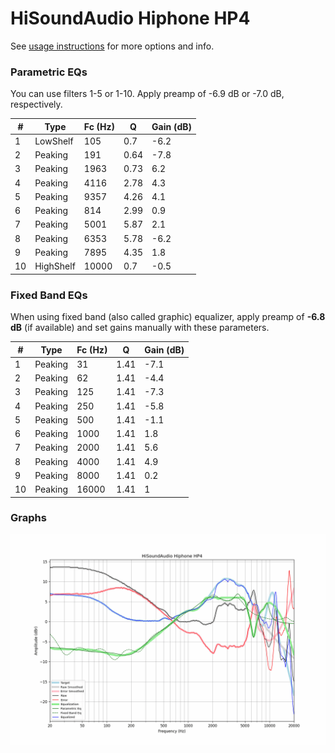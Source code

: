 # HiSoundAudio Hiphone HP4
See [usage instructions](https://github.com/jaakkopasanen/AutoEq#usage) for more options and info.

### Parametric EQs
You can use filters 1-5 or 1-10. Apply preamp of -6.9 dB or -7.0 dB, respectively.

|   # | Type      |   Fc (Hz) |    Q |   Gain (dB) |
|-----|-----------|-----------|------|-------------|
|   1 | LowShelf  |       105 | 0.7  |        -6.2 |
|   2 | Peaking   |       191 | 0.64 |        -7.8 |
|   3 | Peaking   |      1963 | 0.73 |         6.2 |
|   4 | Peaking   |      4116 | 2.78 |         4.3 |
|   5 | Peaking   |      9357 | 4.26 |         4.1 |
|   6 | Peaking   |       814 | 2.99 |         0.9 |
|   7 | Peaking   |      5001 | 5.87 |         2.1 |
|   8 | Peaking   |      6353 | 5.78 |        -6.2 |
|   9 | Peaking   |      7895 | 4.35 |         1.8 |
|  10 | HighShelf |     10000 | 0.7  |        -0.5 |

### Fixed Band EQs
When using fixed band (also called graphic) equalizer, apply preamp of **-6.8 dB** (if available) and set gains manually with these parameters.

|   # | Type    |   Fc (Hz) |    Q |   Gain (dB) |
|-----|---------|-----------|------|-------------|
|   1 | Peaking |        31 | 1.41 |        -7.1 |
|   2 | Peaking |        62 | 1.41 |        -4.4 |
|   3 | Peaking |       125 | 1.41 |        -7.3 |
|   4 | Peaking |       250 | 1.41 |        -5.8 |
|   5 | Peaking |       500 | 1.41 |        -1.1 |
|   6 | Peaking |      1000 | 1.41 |         1.8 |
|   7 | Peaking |      2000 | 1.41 |         5.6 |
|   8 | Peaking |      4000 | 1.41 |         4.9 |
|   9 | Peaking |      8000 | 1.41 |         0.2 |
|  10 | Peaking |     16000 | 1.41 |         1   |

### Graphs
![](./HiSoundAudio%20Hiphone%20HP4.png)
